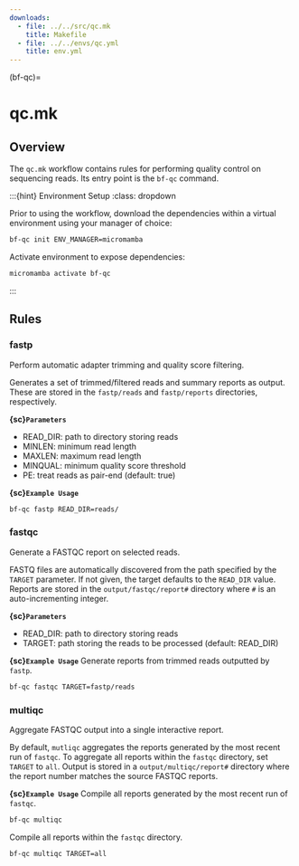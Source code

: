 ```yaml
---
downloads:
  - file: ../../src/qc.mk
    title: Makefile
  - file: ../../envs/qc.yml
    title: env.yml
---
```


(bf-qc)=
# qc.mk

## Overview

The `qc.mk` workflow contains rules for performing quality control on sequencing reads. Its entry point is the `bf-qc` command.

:::{hint} Environment Setup
:class: dropdown

Prior to using the workflow, download the dependencies within a virtual environment using your manager of choice:

```bash
bf-qc init ENV_MANAGER=micromamba
```

Activate environment to expose dependencies:
```bash
micromamba activate bf-qc
```
:::

## Rules

### fastp

Perform automatic adapter trimming and quality score filtering.

Generates a set of trimmed/filtered reads and summary reports as output. These are stored in the `fastp/reads` and `fastp/reports` directories, respectively.

**{sc}`Parameters`**

- READ_DIR: path to directory storing reads
- MINLEN: minimum read length
- MAXLEN: maximum read length
- MINQUAL: minimum quality score threshold
- PE: treat reads as pair-end (default: true)

**{sc}`Example Usage`**
```bash
bf-qc fastp READ_DIR=reads/
```

### fastqc

Generate a FASTQC report on selected reads.

FASTQ files are automatically discovered from the path specified by the `TARGET` parameter. If not given, the target defaults to the `READ_DIR` value. Reports are stored in the `output/fastqc/report#` directory where `#` is an auto-incrementing integer.

**{sc}`Parameters`**

- READ_DIR: path to directory storing reads
- TARGET: path storing the reads to be processed (default: READ_DIR)

**{sc}`Example Usage`**
Generate reports from trimmed reads outputted by `fastp`.
```bash
bf-qc fastqc TARGET=fastp/reads
```

### multiqc

Aggregate FASTQC output into a single interactive report. 

By default, `mutliqc` aggregates the reports generated by the most recent run of `fastqc`. To aggregate all reports within the `fastqc` directory, set `TARGET` to `all`. Output is stored in a `output/multiqc/report#` directory where the report number matches the source FASTQC reports.

**{sc}`Example Usage`**
Compile all reports generated by the most recent run of `fastqc`.
```bash
bf-qc multiqc
```

Compile all reports within the `fastqc` directory.
```bash
bf-qc multiqc TARGET=all
```
